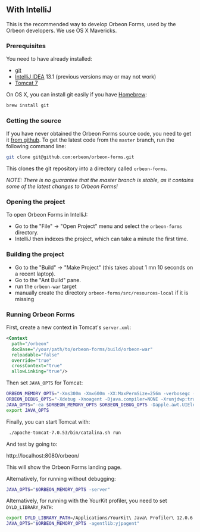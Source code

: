 ## With IntelliJ

This is the recommended way to develop Orbeon Forms, used by the Orbeon developers. We use OS X Mavericks.

### Prerequisites

You need to have already installed:

- [git](http://git-scm.com/)
- [IntelliJ IDEA](http://www.jetbrains.com/idea/index.html) 13.1 (previous versions may or may not work)
- [Tomcat 7](http://tomcat.apache.org/download-70.cgi)

On OS X, you can install git easily if you have [Homebrew](http://brew.sh/):

```bash
brew install git
```

### Getting the source

If you have never obtained the Orbeon Forms source code, you need to get it [from github](https://github.com/orbeon/orbeon-forms). To get the latest code from the `master` branch, run the following command line:

```bash
git clone git@github.com:orbeon/orbeon-forms.git
```

This clones the git repository into a directory called `orbeon-forms`.

*NOTE: There is no guarantee that the master branch is stable, as it contains some of the latest changes to Orbeon Forms!*

### Opening the project

To open Orbeon Forms in IntelliJ:

- Go to the "File" → "Open Project" menu and  select the `orbeon-forms` directory.
- IntelliJ then indexes the project, which can take a minute the first time.

### Building the project

- Go to the "Build" → "Make Project" (this takes about 1 mn 10 seconds on a recent laptop).
- Go to the "Ant Build" pane.
- run the `orbeon-war` target
- manually create the directory `orbeon-forms/src/resources-local` if it is missing

### Running Orbeon Forms

First, create a new context in Tomcat's `server.xml`:

```xml
<Context
  path="/orbeon"
  docBase="/your/path/to/orbeon-forms/build/orbeon-war"
  reloadable="false"
  override="true"
  crossContext="true"
  allowLinking="true"/>
```

Then set `JAVA_OPTS` for Tomcat:

```bash
ORBEON_MEMORY_OPTS="-Xms300m -Xmx600m -XX:MaxPermSize=256m -verbosegc -XX:+PrintGCDateStamps -XX:+PrintGCTimeStamps -XX:+PrintGCDetails"
ORBEON_DEBUG_OPTS="-Xdebug -Xnoagent -Djava.compiler=NONE -Xrunjdwp:transport=dt_socket,address=61155,suspend=n,server=y"
JAVA_OPTS="-ea $ORBEON_MEMORY_OPTS $ORBEON_DEBUG_OPTS -Dapple.awt.UIElement=true"
export JAVA_OPTS
```

Finally, you can start Tomcat with:

```bash
 ./apache-tomcat-7.0.53/bin/catalina.sh run
```

And test by going to:

http://localhost:8080/orbeon/

This will show the Orbeon Forms landing page.

Alternatively, for running without debugging:

```bash
JAVA_OPTS="$ORBEON_MEMORY_OPTS -server"
```

Alternatively, for running with the YourKit profiler, you need to set `DYLD_LIBRARY_PATH`:

```bash
export DYLD_LIBRARY_PATH=/Applications/YourKit\ Java\ Profiler\ 12.0.6.app/bin/mac/
JAVA_OPTS="$ORBEON_MEMORY_OPTS -agentlib:yjpagent"
```